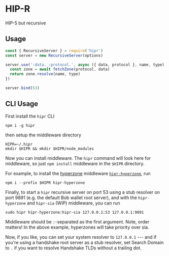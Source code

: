 # HIP-R

HIP-5 but recursive

## Usage

```js
const { RecursiveServer } = require('hipr') 
const server = new RecursiveServer(options)

server.use(':data._:protocol.', async ({ data, protocol }, name, type) => {
  const zone = await fetchZone(protocol, data)
  return zone.resolve(name, type)
})

server.bind(53)
```

## CLI Usage

First install the `hipr` CLI

```
npm i -g hipr
```

then setup the middleware directory

```
HIPR=~/.hipr
mkdir $HIPR && mkdir $HIPR/node_modules
```

Now you can install middleware. The `hipr` command will look here for middleware, so just `npm install` middleware in the `$HIPR` directory.

For example, to install the [hyperzone](https://github.com/lukeburns/hyperzone) middleware [`hipr-hyperzone`](https://github.com/lukeburns/hipr-hyperzone), run

```
npm i --prefix $HIPR hipr-hyperzone
```

Finally, to start a `hipr` recursive server on port 53 using a stub resolver on port 9891 (e.g. the default Bob wallet root server), and with the `hipr-hyperzone` and `hipr-sia` (WIP) middleware, you can run

```
sudo hipr hipr-hyperzone:hipr-sia 127.0.0.1:53 127.0.0.1:9891
```

Middleware should be `:`-separated as the first argument. Note, order matters! In the above example, hyperzones will take priority over sia.

Now, if you like, you can set your system resolver to `127.0.0.1` --- and if you're using a handshake root server as a stub resolver, set Search Domain to `.` if you want to resolve Handshake TLDs without a trailing dot.
